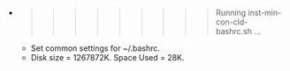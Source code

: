 * >>>>>>>>> Running inst-min-con-cld-bashrc.sh ...
  * Set common settings for ~/.bashrc.
  * Disk size = 1267872K. Space Used = 28K.
